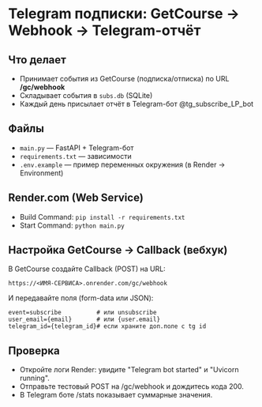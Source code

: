 # Telegram подписки: GetCourse → Webhook → Telegram-отчёт

## Что делает
- Принимает события из GetCourse (подписка/отписка) по URL **/gc/webhook**
- Складывает события в `subs.db` (SQLite)
- Каждый день присылает отчёт в Telegram-бот @tg_subscribe_LP_bot

## Файлы
- `main.py` — FastAPI + Telegram-бот
- `requirements.txt` — зависимости
- `.env.example` — пример переменных окружения (в Render → Environment)

## Render.com (Web Service)
- Build Command: `pip install -r requirements.txt`
- Start Command: `python main.py`

## Настройка GetCourse → Callback (вебхук)
В GetCourse создайте Callback (POST) на URL:
```
https://<ИМЯ-СЕРВИСА>.onrender.com/gc/webhook
```
И передавайте поля (form-data или JSON):
```
event=subscribe          # или unsubscribe
user_email={email}       # или {user.email}
telegram_id={telegram_id}# если храните доп.поле с tg id
```

## Проверка
- Откройте логи Render: увидите "Telegram bot started" и "Uvicorn running".
- Отправьте тестовый POST на /gc/webhook и дождитесь кода 200.
- В Telegram боте /stats показывает суммарные значения.
